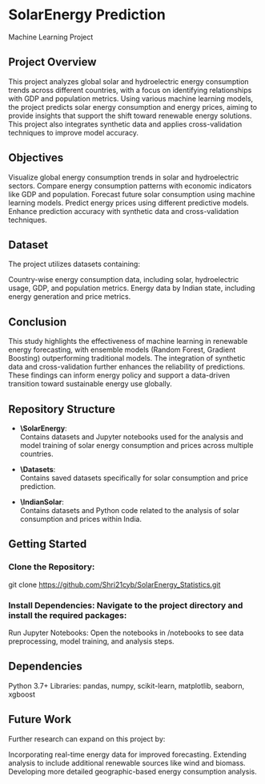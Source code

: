 # SolarEnergy Prediction
Machine Learning Project 
## Project Overview
This project analyzes global solar and hydroelectric energy consumption trends across different countries, with a focus on identifying relationships with GDP and population metrics. Using various machine learning models, the project predicts solar energy consumption and energy prices, aiming to provide insights that support the shift toward renewable energy solutions. This project also integrates synthetic data and applies cross-validation techniques to improve model accuracy.
## Objectives
Visualize global energy consumption trends in solar and hydroelectric sectors.
Compare energy consumption patterns with economic indicators like GDP and population.
Forecast future solar consumption using machine learning models.
Predict energy prices using different predictive models.
Enhance prediction accuracy with synthetic data and cross-validation techniques.

## Dataset
The project utilizes datasets containing:

Country-wise energy consumption data, including solar, hydroelectric usage, GDP, and population metrics.
Energy data by Indian state, including energy generation and price metrics.

## Conclusion
This study highlights the effectiveness of machine learning in renewable energy forecasting, with ensemble models (Random Forest, Gradient Boosting) outperforming traditional models. The integration of synthetic data and cross-validation further enhances the reliability of predictions. These findings can inform energy policy and support a data-driven transition toward sustainable energy use globally.


## Repository Structure

- **\SolarEnergy**:  
  Contains datasets and Jupyter notebooks used for the analysis and model training of solar energy consumption and prices across multiple countries.

- **\Datasets**:  
  Contains saved datasets specifically for solar consumption and price prediction.

- **\IndianSolar**:  
  Contains datasets and Python code related to the analysis of solar consumption and prices within India.

## Getting Started
  ### Clone the Repository:
git clone https://github.com/Shri21cyb/SolarEnergy_Statistics.git
  ### Install Dependencies: Navigate to the project directory and install the required packages:
Run Jupyter Notebooks: Open the notebooks in /notebooks to see data preprocessing, model training, and analysis steps.

## Dependencies
Python 3.7+
Libraries: pandas, numpy, scikit-learn, matplotlib, seaborn, xgboost

## Future Work
Further research can expand on this project by:

Incorporating real-time energy data for improved forecasting.
Extending analysis to include additional renewable sources like wind and biomass.
Developing more detailed geographic-based energy consumption analysis.

